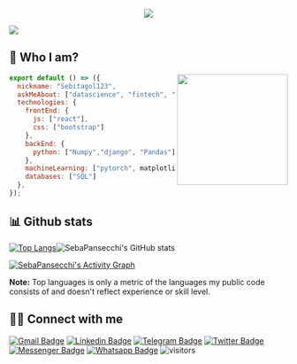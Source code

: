 <p align="center">
  <a href="https://git.io/typing-svg"><img src="https://readme-typing-svg.herokuapp.com?color=9C9C9C&center=true&vCenter=true&lines=Welcome+to+my+profile;Administration+student+and...;+passionate+about+programming;Always+learning+new+things;Check+out+my+profile+below"></a>
</p>

<img src="https://user-images.githubusercontent.com/83741357/119572440-1b3bb880-bd89-11eb-8364-2964871f4615.png" />


## 🤔 Who I am?

<img src="https://user-images.githubusercontent.com/83741357/119572449-1d9e1280-bd89-11eb-8110-117b8dfecfee.png" align="right" height="200" />

```js
export default () => ({
  nickname: "Sebitagol123",
  askMeAbout: ["datascience", "fintech", "finance", "crypto", "games"],
  technologies: {
    frontEnd: {
      js: ["react"],
      css: ["bootstrap"]
    },
    backEnd: {
      python: ["Numpy","django", "Pandas"],
    },
    machineLearning: ["pytorch", matplotlib],
    databases: ["SQL"]
  },
});
```

## 📊 Github stats

[![Top Langs](https://github-readme-stats.vercel.app/api/top-langs/?username=SebaPansecchi&layout=compact)](https://github.com/SebaPansecchi/github-readme-stats)![SebaPansecchi's GitHub stats](https://github-readme-stats.vercel.app/api?username=SebaPansecchi&show_icons=true&theme=radical)

<a href="https://github.com/ashutosh00710/github-readme-activity-graph"><img alt="SebaPansecchi's Activity Graph" src="https://activity-graph.herokuapp.com/graph?username=SebaPansecchi&bg_color=1F222E&color=F8D866&line=F85D7F&point=FFFFFF&hide_border=true" /></a>

<b>Note:</b> Top languages is only a metric of the languages my public code consists of and doesn't reflect experience or skill level.

## 🙋‍♂️ Connect with me

[![Gmail Badge](https://img.shields.io/badge/-jspansecchi@gmail.com-c14438?style=flat&logo=Gmail&logoColor=white)](mailto:jspansecchi@gmail.com "Connect via Email")
[![Linkedin Badge](https://img.shields.io/badge/-juansebastianpansecchi-0072b1?style=flat&logo=Linkedin&logoColor=white)](https://www.linkedin.com/in/juansebastianpansecchi/ "Connect on LinkedIn")
[![Telegram Badge](https://img.shields.io/badge/-@SebastianPansecchi-0088CC?style=flat&logo=Telegram&logoColor=white)](https://t.me/SebastianPansecchi "Contact on Telegram")
[![Twitter Badge](https://img.shields.io/badge/-@sebapansecchi-00acee?style=flat&logo=Twitter&logoColor=white)](https://twitter.com/intent/follow?screen_name=sebapansecchi "Follow on Twitter")
[![Messenger Badge](https://img.shields.io/badge/-Messenger-0078FF?style=flat&logo=Messenger&logoColor=white)](https://m.me/SebastianPansecchi "Connect on Facebook")
[![Whatsapp Badge](https://img.shields.io/badge/-Whatsapp-4AC959?style=flat&logo=whatsapp&logoColor=white)](https://wa.me/1154234636?text=Hi!)
![visitors](https://visitor-badge.glitch.me/badge?page_id=SebaPansecchi.SebaPansecchi)
